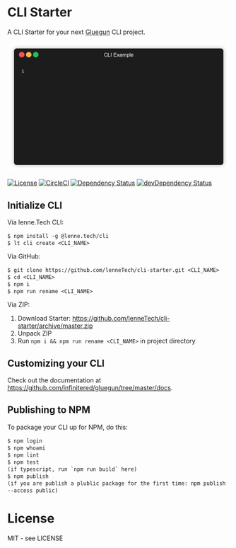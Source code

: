# CLI Starter

A CLI Starter for your next [Gluegun](https://infinitered.github.io/gluegun/#/) CLI project.

![Gluegun Menu Demo](assets/demo.gif)

[![License](https://img.shields.io/github/license/lenneTech/cli-starter)](/LICENSE) [![CircleCI](https://circleci.com/gh/lenneTech/cli-starter/tree/master.svg?style=shield)](https://circleci.com/gh/lenneTech/cli-starter/tree/master)
[![Dependency Status](https://david-dm.org/lenneTech/cli-starter.svg)](https://david-dm.org/lenneTech/cli-starter) [![devDependency Status](https://david-dm.org/lenneTech/cli-starter/dev-status.svg)](https://david-dm.org/lenneTech/cli-starter?type=dev)

<!--
[![GitHub forks](https://img.shields.io/github/forks/lenneTech/cli-starter)](https://github.com/lenneTech/cli-starter/fork) [![GitHub stars](https://img.shields.io/github/stars/lenneTech/cli-starter)](https://github.com/lenneTech/cli-starter)
-->

## Initialize CLI

Via lenne.Tech CLI:

```shell
$ npm install -g @lenne.tech/cli
$ lt cli create <CLI_NAME>
```

Via GitHub:

```shell
$ git clone https://github.com/lenneTech/cli-starter.git <CLI_NAME>
$ cd <CLI_NAME>
$ npm i
$ npm run rename <CLI_NAME>
```

Via ZIP:

1. Download Starter: https://github.com/lenneTech/cli-starter/archive/master.zip
2. Unpack ZIP
3. Run `npm i && npm run rename <CLI_NAME>` in project directory

## Customizing your CLI

Check out the documentation at https://github.com/infinitered/gluegun/tree/master/docs.

## Publishing to NPM

To package your CLI up for NPM, do this:

```shell
$ npm login
$ npm whoami
$ npm lint
$ npm test
(if typescript, run `npm run build` here)
$ npm publish
(if you are publish a plublic package for the first time: npm publish --access public)
```

# License

MIT - see LICENSE
